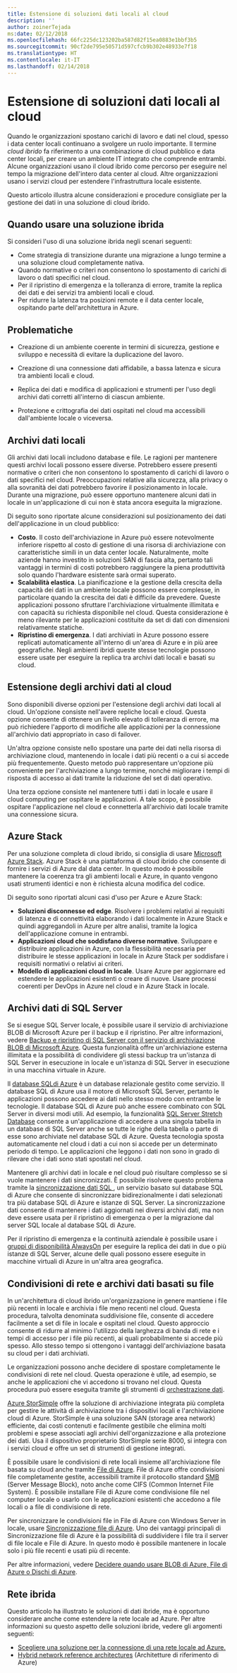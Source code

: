 ```yaml
---
title: Estensione di soluzioni dati locali al cloud
description: ''
author: zoinerTejada
ms:date: 02/12/2018
ms.openlocfilehash: 66fc225dc123202ba587d82f15ea0883e1bbf3b5
ms.sourcegitcommit: 90cf2de795e50571d597cfcb9b302e48933e7f18
ms.translationtype: HT
ms.contentlocale: it-IT
ms.lasthandoff: 02/14/2018
---
```

# <a name="extending-on-premises-data-solutions-to-the-cloud"></a>Estensione di soluzioni dati locali al cloud

Quando le organizzazioni spostano carichi di lavoro e dati nel cloud, spesso i data center locali continuano a svolgere un ruolo importante. Il termine *cloud ibrido* fa riferimento a una combinazione di cloud pubblico e data center locali, per creare un ambiente IT integrato che comprende entrambi. Alcune organizzazioni usano il cloud ibrido come percorso per eseguire nel tempo la migrazione dell'intero data center al cloud. Altre organizzazioni usano i servizi cloud per estendere l'infrastruttura locale esistente. 

Questo articolo illustra alcune considerazioni e procedure consigliate per la gestione dei dati in una soluzione di cloud ibrido.

## <a name="when-to-use-a-hybrid-solution"></a>Quando usare una soluzione ibrida

Si consideri l'uso di una soluzione ibrida negli scenari seguenti:

* Come strategia di transizione durante una migrazione a lungo termine a una soluzione cloud completamente nativa.
* Quando normative o criteri non consentono lo spostamento di carichi di lavoro o dati specifici nel cloud.
* Per il ripristino di emergenza e la tolleranza di errore, tramite la replica dei dati e dei servizi tra ambienti locali e cloud.
* Per ridurre la latenza tra posizioni remote e il data center locale, ospitando parte dell'architettura in Azure.

## <a name="challenges"></a>Problematiche

* Creazione di un ambiente coerente in termini di sicurezza, gestione e sviluppo e necessità di evitare la duplicazione del lavoro.

* Creazione di una connessione dati affidabile, a bassa latenza e sicura tra ambienti locali e cloud.

* Replica dei dati e modifica di applicazioni e strumenti per l'uso degli archivi dati corretti all'interno di ciascun ambiente.

* Protezione e crittografia dei dati ospitati nel cloud ma accessibili dall'ambiente locale o viceversa.

## <a name="on-premises-data-stores"></a>Archivi dati locali

Gli archivi dati locali includono database e file. Le ragioni per mantenere questi archivi locali possono essere diverse. Potrebbero essere presenti normative o criteri che non consentono lo spostamento di carichi di lavoro o dati specifici nel cloud. Preoccupazioni relative alla sicurezza, alla privacy o alla sovranità dei dati potrebbero favorire il posizionamento in locale. Durante una migrazione, può essere opportuno mantenere alcuni dati in locale in un'applicazione di cui non è stata ancora eseguita la migrazione.

Di seguito sono riportate alcune considerazioni sul posizionamento dei dati dell'applicazione in un cloud pubblico:

* **Costo**. Il costo dell'archiviazione in Azure può essere notevolmente inferiore rispetto al costo di gestione di una risorsa di archiviazione con caratteristiche simili in un data center locale. Naturalmente, molte aziende hanno investito in soluzioni SAN di fascia alta, pertanto tali vantaggi in termini di costi potrebbero raggiungere la piena produttività solo quando l'hardware esistente sarà ormai superato.
* **Scalabilità elastica**. La pianificazione e la gestione della crescita della capacità dei dati in un ambiente locale possono essere complesse, in particolare quando la crescita dei dati è difficile da prevedere. Queste applicazioni possono sfruttare l'archiviazione virtualmente illimitata e con capacità su richiesta disponibile nel cloud. Questa considerazione è meno rilevante per le applicazioni costituite da set di dati con dimensioni relativamente statiche.
* **Ripristino di emergenza**. I dati archiviati in Azure possono essere replicati automaticamente all'interno di un'area di Azure e in più aree geografiche. Negli ambienti ibridi queste stesse tecnologie possono essere usate per eseguire la replica tra archivi dati locali e basati su cloud.

## <a name="extending-data-stores-to-the-cloud"></a>Estensione degli archivi dati al cloud

Sono disponibili diverse opzioni per l'estensione degli archivi dati locali al cloud. Un'opzione consiste nell'avere repliche locali e cloud. Questa opzione consente di ottenere un livello elevato di tolleranza di errore, ma può richiedere l'apporto di modifiche alle applicazioni per la connessione all'archivio dati appropriato in caso di failover.

Un'altra opzione consiste nello spostare una parte dei dati nella risorsa di archiviazione cloud, mantenendo in locale i dati più recenti o a cui si accede più frequentemente. Questo metodo può rappresentare un'opzione più conveniente per l'archiviazione a lungo termine, nonché migliorare i tempi di risposta di accesso ai dati tramite la riduzione del set di dati operativo.

Una terza opzione consiste nel mantenere tutti i dati in locale e usare il cloud computing per ospitare le applicazioni. A tale scopo, è possibile ospitare l'applicazione nel cloud e connetterla all'archivio dati locale tramite una connessione sicura. 

## <a name="azure-stack"></a>Azure Stack

Per una soluzione completa di cloud ibrido, si consiglia di usare [Microsoft Azure Stack](/azure/azure-stack/). Azure Stack è una piattaforma di cloud ibrido che consente di fornire i servizi di Azure dal data center. In questo modo è possibile mantenere la coerenza tra gli ambienti locali e Azure, in quanto vengono usati strumenti identici e non è richiesta alcuna modifica del codice. 

Di seguito sono riportati alcuni casi d'uso per Azure e Azure Stack:

* **Soluzioni disconnesse ed edge**. Risolvere i problemi relativi ai requisiti di latenza e di connettività elaborando i dati localmente in Azure Stack e quindi aggregandoli in Azure per altre analisi, tramite la logica dell'applicazione comune in entrambi. 
* **Applicazioni cloud che soddisfano diverse normative**. Sviluppare e distribuire applicazioni in Azure, con la flessibilità necessaria per distribuire le stesse applicazioni in locale in Azure Stack per soddisfare i requisiti normativi o relativi ai criteri.
* **Modello di applicazioni cloud in locale**. Usare Azure per aggiornare ed estendere le applicazioni esistenti o creare di nuove. Usare processi coerenti per DevOps in Azure nel cloud e in Azure Stack in locale.

## <a name="sql-server-data-stores"></a>Archivi dati di SQL Server

Se si esegue SQL Server locale, è possibile usare il servizio di archiviazione BLOB di Microsoft Azure per il backup e il ripristino. Per altre informazioni, vedere [Backup e ripristino di SQL Server con il servizio di archiviazione BLOB di Microsoft Azure](/sql/relational-databases/backup-restore/sql-server-backup-and-restore-with-microsoft-azure-blob-storage-service). Questa funzionalità offre un'archiviazione esterna illimitata e la possibilità di condividere gli stessi backup tra un'istanza di SQL Server in esecuzione in locale e un'istanza di SQL Server in esecuzione in una macchina virtuale in Azure. 

Il [database SQLdi Azure](/azure/sql-database/) è un database relazionale gestito come servizio. Il database SQL di Azure usa il motore di Microsoft SQL Server, pertanto le applicazioni possono accedere ai dati nello stesso modo con entrambe le tecnologie. Il database SQL di Azure può anche essere combinato con SQL Server in diversi modi utili. Ad esempio, la funzionalità [SQL Server Stretch Database](/sql/sql-server/stretch-database/stretch-database) consente a un'applicazione di accedere a una singola tabella in un database di SQL Server anche se tutte le righe della tabella o parte di esse sono archiviate nel database SQL di Azure. Questa tecnologia sposta automaticamente nel cloud i dati a cui non si accede per un determinato periodo di tempo. Le applicazioni che leggono i dati non sono in grado di rilevare che i dati sono stati spostati nel cloud.

Mantenere gli archivi dati in locale e nel cloud può risultare complesso se si vuole mantenere i dati sincronizzati. È possibile risolvere questo problema tramite la [sincronizzazione dati SQL ](/azure/sql-database/sql-database-sync-data), un servizio basato sul database SQL di Azure che consente di sincronizzare bidirezionalmente i dati selezionati tra più database SQL di Azure e istanze di SQL Server. La sincronizzazione dati consente di mantenere i dati aggiornati nei diversi archivi dati, ma non deve essere usata per il ripristino di emergenza o per la migrazione dal server SQL locale al database SQL di Azure.

Per il ripristino di emergenza e la continuità aziendale è possibile usare i [gruppi di disponibilità AlwaysOn](/sql/database-engine/availability-groups/windows/overview-of-always-on-availability-groups-sql-server) per eseguire la replica dei dati in due o più istanze di SQL Server, alcune delle quali possono essere eseguite in macchine virtuali di Azure in un'altra area geografica.

## <a name="network-shares-and-file-based-data-stores"></a>Condivisioni di rete e archivi dati basati su file

In un'architettura di cloud ibrido un'organizzazione in genere mantiene i file più recenti in locale e archivia i file meno recenti nel cloud. Questa procedura, talvolta denominata suddivisione file, consente di accedere facilmente a set di file in locale e ospitati nel cloud. Questo approccio consente di ridurre al minimo l'utilizzo della larghezza di banda di rete e i tempi di accesso per i file più recenti, ai quali probabilmente si accede più spesso. Allo stesso tempo si ottengono i vantaggi dell'archiviazione basata su cloud per i dati archiviati. 

Le organizzazioni possono anche decidere di spostare completamente le condivisioni di rete nel cloud. Questa operazione è utile, ad esempio, se anche le applicazioni che vi accedono si trovano nel cloud. Questa procedura può essere eseguita tramite gli strumenti di [orchestrazione dati](../technology-choices/pipeline-orchestration-data-movement.md).


[Azure StorSimple](/azure/storsimple/) offre la soluzione di archiviazione integrata più completa per gestire le attività di archiviazione tra i dispositivi locali e l'archiviazione cloud di Azure. StorSimple è una soluzione SAN (storage area network) efficiente, dai costi contenuti e facilmente gestibile che elimina molti problemi e spese associati agli archivi dell'organizzazione e alla protezione dei dati. Usa il dispositivo proprietario StorSimple serie 8000, si integra con i servizi cloud e offre un set di strumenti di gestione integrati.

È possibile usare le condivisioni di rete locali insieme all'archiviazione file basata su cloud anche tramite [File di Azure](/azure/storage/files/storage-files-introduction). File di Azure offre condivisioni file completamente gestite, accessibili tramite il protocollo standard [SMB ](https://msdn.microsoft.com/library/windows/desktop/aa365233.aspx?f=255&MSPPError=-2147217396) (Server Message Block), noto anche come CIFS (Common Internet File System). È possibile installare File di Azure come condivisione file nel computer locale o usarlo con le applicazioni esistenti che accedono a file locali o a file di condivisione di rete.

Per sincronizzare le condivisioni file in File di Azure con Windows Server in locale, usare [Sincronizzazione file di Azure](/azure/storage/files/storage-sync-files-planning). Uno dei vantaggi principali di Sincronizzazione file di Azure è la possibilità di suddividere i file tra il server di file locale e File di Azure. In questo modo è possibile mantenere in locale solo i più file recenti e usati più di recente. 

Per altre informazioni, vedere [Decidere quando usare BLOB di Azure, File di Azure o Dischi di Azure](/azure/storage/common/storage-decide-blobs-files-disks).

## <a name="hybrid-networking"></a>Rete ibrida

Questo articolo ha illustrato le soluzioni di dati ibride, ma è opportuno considerare anche come estendere la rete locale ad Azure. Per altre informazioni su questo aspetto delle soluzioni ibride, vedere gli argomenti seguenti:

- [Scegliere una soluzione per la connessione di una rete locale ad Azure.](../../reference-architectures/hybrid-networking/considerations.md)
- [Hybrid network reference architectures](../../reference-architectures/hybrid-networking/index.md) (Architetture di riferimento di Azure)


